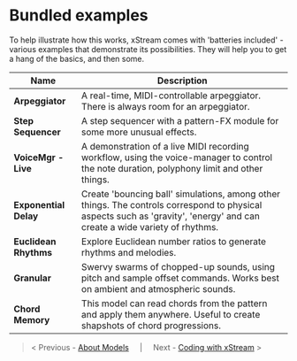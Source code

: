 # Bundled examples

To help illustrate how this works, xStream comes with 'batteries included' - various examples that demonstrate its possibilities. They will help you to get a hang of the basics, and then some.  

|Name|Description|
|----|-----------|
|**Arpeggiator**|A real-time, MIDI-controllable arpeggiator. There is always room for an arpeggiator.  
|**Step Sequencer**|A step sequencer with a pattern-FX module for some more unusual effects.  
|**VoiceMgr - Live**|A demonstration of a live MIDI recording workflow, using the voice-manager to control the note duration, polyphony limit and other things.  
|**Exponential Delay**|Create 'bouncing ball' simulations, among other things. The controls correspond to physical aspects such as 'gravity', 'energy' and can create a wide variety of rhythms.      
|**Euclidean Rhythms**|Explore Euclidean number ratios to generate rhythms and melodies.      
|**Granular**|Swervy swarms of chopped-up sounds, using pitch and sample offset commands. Works best on ambient and atmospheric sounds.
|**Chord Memory**|This model can read chords from the pattern and apply them anywhere. Useful to create shapshots of chord progressions.       

> < Previous - [About Models](about_models.md) &nbsp; &nbsp; | &nbsp; &nbsp; Next - [Coding with xStream](coding_intro.md) >
